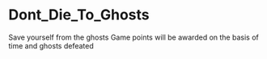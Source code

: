 # Dont_Die_To_Ghosts


Save yourself from the ghosts
Game points will be awarded on the basis of time and ghosts defeated

